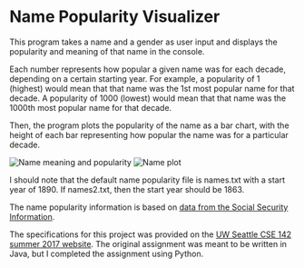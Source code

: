 # Name Popularity Visualizer

This program takes a name and a gender as user input and displays the popularity and meaning of that name in the console.

Each number represents how popular a given name was for each decade, depending on a certain starting year. For example, a popularity of 1 (highest) would mean that that name was the 1st most popular name for that decade. A popularity of 1000 (lowest) would mean that that name was the 1000th most popular name for that decade.

Then, the program plots the popularity of the name as a bar chart, with the height of each bar representing how popular the name was for a particular decade.

![Name meaning and popularity](https://github.com/leeway64/Name-Popularity-Visualizer/blob/master/Examples/Michelle%20name%20meaning%20and%20popularity.jpeg)
![Name plot](https://github.com/leeway64/Name-Popularity-Visualizer/blob/master/Examples/Michelle%20name%20plot.jpeg)


I should note that the default name popularity file is names.txt with a start year of 1890. If names2.txt, then the start year should be 1863.

The name popularity information is based on [data from the Social Security Information](https://www.ssa.gov/OACT/babynames/).

The specifications for this project was provided on the [UW Seattle CSE 142 summer 2017 website](https://courses.cs.washington.edu/courses/cse142/17su/homework.shtml). The original assignment was meant to be written in Java, but I completed the assignment using Python.
